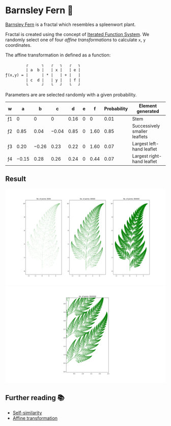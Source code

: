 # Barnsley Fern 🌿

[Barnsley Fern](https://en.wikipedia.org/wiki/Barnsley_fern) is a fractal which resembles a
spleenwort plant.

Fractal is created using the concept of
[Iterated Function System](https://en.wikipedia.org/wiki/Iterated_function_system). We randomly
select one of four _affine transformations_ to calculate `x`, `y` coordinates.

The affine transformation in defined as a function:

```text
         ┌      ┐   ┌   ┐   ┌   ┐
         | a  b |   | x |   | e |
ƒ(x,y) = |      | * |   | + |   |
         | c  d |   | y |   | f |
         └      ┘   └   ┘   └   ┘
```

Parameters are are selected randomly with a given probability.

| w   | a     | b     | c     | d    | e   | f    | Probability | Element generated             |
| --- | ----- | ----- | ----- | ---- | --- | ---- | ----------- | ----------------------------- |
| ƒ1  | 0     | 0     | 0     | 0.16 | 0   | 0    | 0.01        | Stem                          |
| ƒ2  | 0.85  | 0.04  | −0.04 | 0.85 | 0   | 1.60 | 0.85        | Successively smaller leaflets |
| ƒ3  | 0.20  | −0.26 | 0.23  | 0.22 | 0   | 1.60 | 0.07        | Largest left-hand leaflet     |
| ƒ4  | −0.15 | 0.28  | 0.26  | 0.24 | 0   | 0.44 | 0.07        | Largest right-hand leaflet    |

## Result

![plot](./images/barnsley_fern1.png) ![plot](./images/barnsley_fern2.png)

## Further reading 📚

- [Self-similarity](https://en.wikipedia.org/wiki/Self-similarity)
- [Affine transformation](https://en.wikipedia.org/wiki/Affine_transformation)
